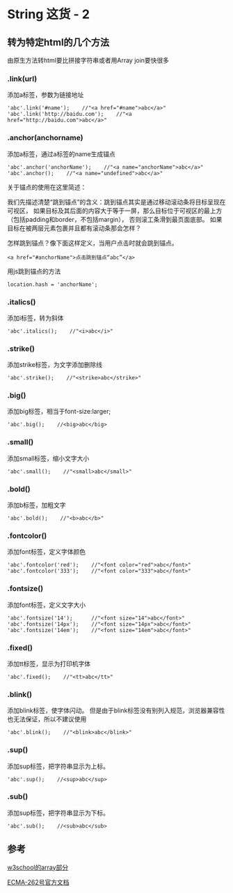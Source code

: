 # String 这货 - 2

## 转为特定html的几个方法

由原生方法转html要比拼接字符串或者用Array join要快很多

### .link(url)

添加a标签，参数为链接地址

    'abc'.link('#name');    //"<a href="#name">abc</a>"
    'abc'.link('http://baidu.com');    //"<a href="http://baidu.com">abc</a>"

### .anchor(anchorname)

添加a标签，通过a标签的name生成锚点

    'abc'.anchor('anchorName');    //"<a name="anchorName">abc</a>"
    'abc'.anchor();    //"<a name="undefined">abc</a>"

关于锚点的使用在这里简述：

我们先描述清楚“跳到锚点”的含义：跳到锚点其实是通过移动滚动条将目标呈现在可视区，
如果目标及其后面的内容大于等于一屏，那么目标位于可视区的最上方（包括padding和border，不包括margin），
否则滚工条滑到最页面底部。
如果目标在被两层元素包裹并且都有滚动条那会怎样？

怎样跳到锚点？像下面这样定义，当用户点击时就会跳到锚点。

    <a href="#anchorName">点击跳到锚点“abc”</a>

用js跳到锚点的方法

    location.hash = 'anchorName';


### .italics()

添加i标签，转为斜体

    'abc'.italics();    //"<i>abc</i>"

### .strike()

添加strike标签，为文字添加删除线

    'abc'.strike();    //"<strike>abc</strike>"

### .big()

添加big标签，相当于font-size:larger;

    'abc'.big();    //<big>abc</big>

### .small()

添加small标签，缩小文字大小

    'abc'.small();    //"<small>abc</small>"

### .bold()

添加b标签，加粗文字

    'abc'.bold();    //"<b>abc</b>"

### .fontcolor()

添加font标签，定义字体颜色

    'abc'.fontcolor('red');    //"<font color="red">abc</font>"
    'abc'.fontcolor('333');    //"<font color="333">abc</font>"

### .fontsize()

添加font标签，定义文字大小

    'abc'.fontsize('14');      //"<font size="14">abc</font>"
    'abc'.fontsize('14px');    //"<font size="14px">abc</font>"
    'abc'.fontsize('14em');    //"<font size="14em">abc</font>"


### .fixed()

添加tt标签，显示为打印机字体

    'abc'.fixed();    //"<tt>abc</tt>"

### .blink()

添加blink标签，使字体闪动。
但是由于blink标签没有别列入规范，浏览器兼容性也无法保证，所以不建议使用

    'abc'.blink();    //"<blink>abc</blink>"

### .sup()

添加sup标签，把字符串显示为上标。

    'abc'.sup();    //<sup>abc</sup>

### .sub()

添加sup标签，把字符串显示为下标。

    'abc'.sub();    //<sub>abc</sub>

## 参考

[w3school的array部分](http://www.w3school.com.cn/jsref/jsref_obj_string.asp)

[ECMA-262号官方文档](http://www.ecma-international.org/publications/files/ECMA-ST/Ecma-262.pdf)